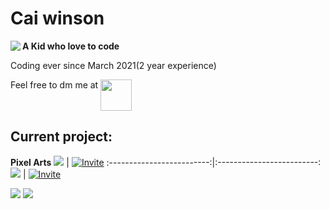 # Cai winson
<img align="left" src="https://lanyard.cnrad.dev/api/720900711260487681">

**A Kid who love to code**

Coding ever since March 2021(2 year experience)
<div>
Feel free to dm me at <a href="https://discordapp.com/users/720900711260487681"><img src=https://cdn.icon-icons.com/icons2/2108/PNG/512/discord_icon_130958.png height=50 align="top"></a>
<br clear="left"/>

## Current project:
**Pixel Arts**
![](https://cdn.discordapp.com/attachments/887944021627002891/1107267882242539521/icon.png?size=256) | [![Invite](https://dabuttonfactory.com/button.png?t=Invite+Pixel+Arts&f=Calibri-Bold&ts=26&tc=fff&hp=45&vp=20&c=11&bgt=unicolored&bgc=5865f2)]([https://top.gg/bot/909367670833561600](https://top.gg/bot/1008692736720908318))
:-------------------------:|:-------------------------:
![](https://cdn.discordapp.com/avatars/991228880146940036/26f109112eb86613d2a6360f4d28847d.png?size=256) | [![Invite](https://dabuttonfactory.com/button.png?t=Invite+osu!verify&f=Ubuntu-Bold&ts=33&tc=fff&hp=45&vp=20&c=11&bgt=unicolored&bgc=f270aa)](https://top.gg/bot/991228880146940036)

[![](https://github-readme-stats.vercel.app/api?username=Caiwinson&show_icons=true&theme=blueberry)](https://github.com/Caiwinson)
![](https://github-readme-stats.vercel.app/api/top-langs/?username=Caiwinson&show_icons=true&theme=blueberry)
